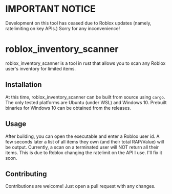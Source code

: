 # IMPORTANT NOTICE
Development on this tool has ceased due to Roblox updates (namely, ratelimiting on key APIs.) Sorry for any inconvenience!

# roblox_inventory_scanner

roblox_inventory_scanner is a tool in rust that allows you to scan any Roblox user's inventory for limited items.

## Installation

At this time, roblox_inventory_scanner can be built from source using ``cargo``. The only tested platforms are Ubuntu (under WSL) and Windows 10.
Prebuilt binaries for Windows 10 can be obtained from the releases.

## Usage

After building, you can open the executable and enter a Roblox user id. A few seconds later a list of all items they own (and their total RAP/Value) will be output.
Currently, a scan on a terminated user will NOT return all their items. This is due to Roblox changing the ratelimit on the API I use. I'll fix it soon.


## Contributing
Contributions are welcome! Just open a pull request with any changes.
